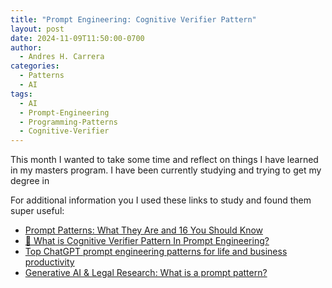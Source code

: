 ```yaml
---
title: "Prompt Engineering: Cognitive Verifier Pattern"
layout: post
date: 2024-11-09T11:50:00-0700
author:
  - Andres H. Carrera
categories:
  - Patterns
  - AI
tags:
  - AI
  - Prompt-Engineering
  - Programming-Patterns
  - Cognitive-Verifier
---
```

This month I wanted to take some time and reflect on things I have learned in my masters program. I have been currently studying and trying to get my degree in

For additional information you I used these links to study and found them super useful:

* [Prompt Patterns: What They Are and 16 You Should Know](https://www.prompthub.us/blog/prompt-patterns-what-they-are-and-16-you-should-know)
* [🤔 What is Cognitive Verifier Pattern In Prompt Engineering?](https://www.linkedin.com/posts/sourav-pati-a2909228_what-is-cognitive-verifier-pattern-in-activity-7151226289540993025-Rcbe/)[](https://academy.constructor.org/blog/top-chatgpt-prompt-engineering-patterns-for-life-and-business-productivity)
* [Top ChatGPT prompt engineering patterns for life and business productivity](https://academy.constructor.org/blog/top-chatgpt-prompt-engineering-patterns-for-life-and-business-productivity)
* [Generative AI & Legal Research: What is a prompt pattern?](https://libguides.law.widener.edu/c.php?g=1342893&p=10038411#:~:text=The%20Cognitive%20Verifier%20Pattern%20instructs,response%20to%20your%20original%20question)
